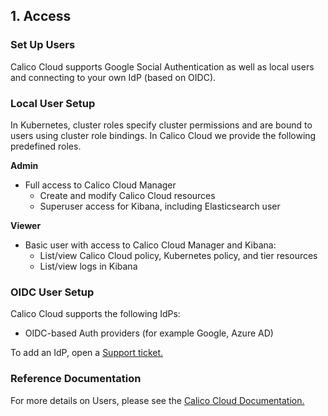 ## 1. Access

### Set Up Users

Calico Cloud supports Google Social Authentication as well as local users and connecting to your own IdP (based on OIDC).

### Local User Setup

In Kubernetes, cluster roles specify cluster permissions and are bound to users using cluster role bindings. In Calico Cloud we provide the following predefined roles.

**Admin**

- Full access to Calico Cloud Manager
    - Create and modify Calico Cloud resources
    - Superuser access for Kibana, including Elasticsearch user

**Viewer**

- Basic user with access to Calico Cloud Manager and Kibana:
    - List/view Calico Cloud policy, Kubernetes policy, and tier resources
    - List/view logs in Kibana

### OIDC User Setup

Calico Cloud supports the following IdPs:
- OIDC-based Auth providers (for example Google, Azure AD)

To add an IdP, open a [Support ticket.](https://support.tigera.io/)

### Reference Documentation

For more details on Users, please see the [Calico Cloud Documentation.](https://docs.calicocloud.io/operations/user-management)